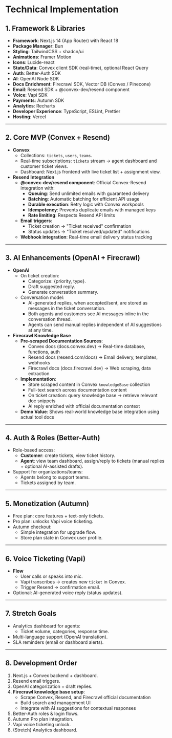 # Technical Implementation

## 1. Framework & Libraries

- **Framework**: Next.js 14 (App Router) with React 18
- **Package Manager**: Bun
- **Styling**: TailwindCSS + shadcn/ui
- **Animations**: Framer Motion
- **Icons**: Lucide-react
- **State/Data**: Convex client SDK (real-time), optional React Query
- **Auth**: Better-Auth SDK
- **AI**: OpenAI Node SDK
- **Docs Enrichment**: Firecrawl SDK, Vector DB (Convex / Pinecone)
- **Email**: Resend SDK + @convex-dev/resend component
- **Voice**: Vapi SDK
- **Payments**: Autumn SDK
- **Analytics**: Recharts
- **Developer Experience**: TypeScript, ESLint, Prettier
- **Hosting**: Vercel

---

## 2. Core MVP (Convex + Resend)
- **Convex**
  - Collections: `tickets`, `users`, `teams`.
  - Real-time subscriptions: `tickets` stream → agent dashboard and customer ticket views.
  - Dashboard: Next.js frontend with live ticket list + assignment view.
- **Resend Integration**
  - **@convex-dev/resend component**: Official Convex-Resend integration with:
    - **Queuing**: Send unlimited emails with guaranteed delivery
    - **Batching**: Automatic batching for efficient API usage
    - **Durable execution**: Retry logic with Convex workpools
    - **Idempotency**: Prevents duplicate emails with managed keys
    - **Rate limiting**: Respects Resend API limits
  - **Email triggers**: 
    - Ticket creation → "Ticket received" confirmation
    - Status updates → "Ticket resolved/updated" notifications
  - **Webhook integration**: Real-time email delivery status tracking

---

## 3. AI Enhancements (OpenAI + Firecrawl)
- **OpenAI**
  - On ticket creation:
    - Categorize: {priority, type}.
    - Draft suggested reply.
    - Generate conversation summary.
  - Conversation model:
    - AI-generated replies, when accepted/sent, are stored as messages in the ticket conversation.
    - Both agents and customers see AI messages inline in the conversation thread.
    - Agents can send manual replies independent of AI suggestions at any time.
- **Firecrawl Knowledge Base**
  - **Pre-scraped Documentation Sources**:
    - Convex docs (docs.convex.dev) → Real-time database, functions, auth
    - Resend docs (resend.com/docs) → Email delivery, templates, webhooks  
    - Firecrawl docs (docs.firecrawl.dev) → Web scraping, data extraction
  - **Implementation**:
    - Store scraped content in Convex `knowledgeBase` collection
    - Full-text search across documentation content
    - On ticket creation: query knowledge base → retrieve relevant doc snippets
    - AI reply enriched with official documentation context
  - **Demo Value**: Shows real-world knowledge base integration using actual tool docs

---

## 4. Auth & Roles (Better-Auth)
- Role-based access:
  - **Customer**: create tickets, view ticket history.
  - **Agent**: view team dashboard, assign/reply to tickets (manual replies + optional AI-assisted drafts).
- Support for organizations/teams:
  - Agents belong to support teams.
  - Tickets assigned by team.

---

## 5. Monetization (Autumn)
- Free plan: core features + text-only tickets.
- Pro plan: unlocks Vapi voice ticketing.
- Autumn checkout:
  - Simple integration for upgrade flow.
  - Store plan state in Convex user profile.

---

## 6. Voice Ticketing (Vapi)
- **Flow**
  - User calls or speaks into mic.
  - Vapi transcribes → creates new `ticket` in Convex.
  - Trigger Resend → confirmation email.
- Optional: AI-generated voice reply (status updates).

---

## 7. Stretch Goals
- Analytics dashboard for agents:
  - Ticket volume, categories, response time.
- Multi-language support (OpenAI translation).
- SLA reminders (email or dashboard alerts).

---

## 8. Development Order
1. Next.js + Convex backend + dashboard.
2. Resend email triggers.
3. OpenAI categorization + draft replies.
4. **Firecrawl knowledge base setup**:
   - Scrape Convex, Resend, and Firecrawl official documentation
   - Build search and management UI
   - Integrate with AI suggestions for contextual responses
5. Better-Auth roles & login flows.
6. Autumn Pro plan integration.
7. Vapi voice ticketing unlock.
8. (Stretch) Analytics dashboard.

